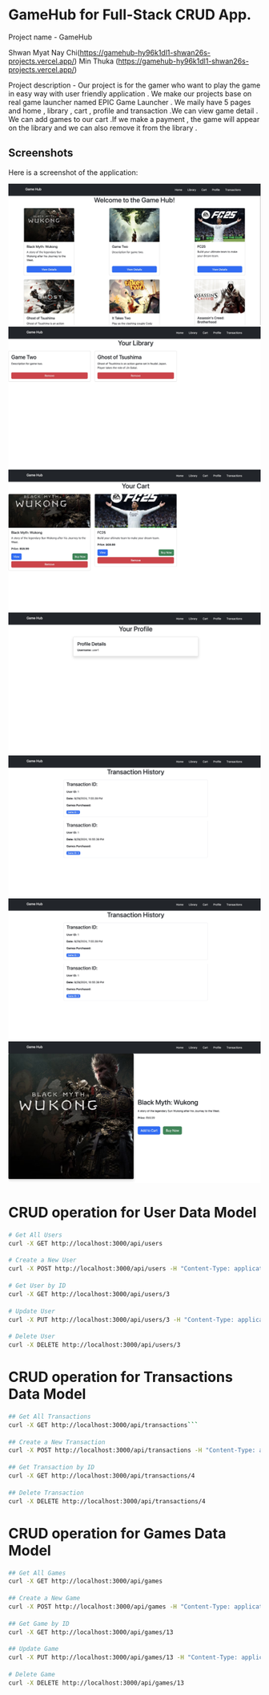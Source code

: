 # GameHub for Full-Stack CRUD App.
Project name - GameHub 

 Shwan Myat Nay Chi(https://gamehub-hy96k1dl1-shwan26s-projects.vercel.app/) 
 Min Thuka (https://gamehub-hy96k1dl1-shwan26s-projects.vercel.app/)

 Project description - Our project is for the gamer who want to play the game in easy way with user friendly application . We make our projects base on real game launcher named EPIC Game Launcher . We maily have 5 pages and home , library , cart , profile and transaction .We can view game detail . We can add games to our cart .If we make a payment , the game will appear on the library and we can also remove it from the library .

## Screenshots

Here is a screenshot of the application:

![Home Page](screenshots/HomePage.jpg)
![Library Page](screenshots/Library.jpg)
![Cart Page](screenshots/Cart.jpg)
![Profile Page](screenshots/Profile.jpg)
![Transaction History Page](screenshots/Transaction.jpg)
![Transaction Page](screenshots/Transaction.jpg)
![Game Detail Page](screenshots/GameDetail.jpg)



# CRUD operation for User Data Model
```bash
# Get All Users
curl -X GET http://localhost:3000/api/users

# Create a New User
curl -X POST http://localhost:3000/api/users -H "Content-Type: application/json" -d '{"id": 3, "name": "John Doe", "cart": [], "library": []}'

# Get User by ID
curl -X GET http://localhost:3000/api/users/3

# Update User
curl -X PUT http://localhost:3000/api/users/3 -H "Content-Type: application/json" -d '{"id": 3, "name": "Jane Doe", "cart": [], "library": []}'

# Delete User
curl -X DELETE http://localhost:3000/api/users/3
```

# CRUD operation for Transactions Data Model
```bash
## Get All Transactions
curl -X GET http://localhost:3000/api/transactions```

## Create a New Transaction
curl -X POST http://localhost:3000/api/transactions -H "Content-Type: application/json" -d '{"id": 4, "userId": 1, "gameId": 1, "date": "2024-09-29", "amount": 19.99}'

## Get Transaction by ID
curl -X GET http://localhost:3000/api/transactions/4

## Delete Transaction
curl -X DELETE http://localhost:3000/api/transactions/4
```

# CRUD operation for Games Data Model
```bash
## Get All Games
curl -X GET http://localhost:3000/api/games

## Create a New Game
curl -X POST http://localhost:3000/api/games -H "Content-Type: application/json" -d '{"id": 13, "title": "Sample Game", "description": "This is a sample game description.", "price": 29.99}'

## Get Game by ID
curl -X GET http://localhost:3000/api/games/13

## Update Game
curl -X PUT http://localhost:3000/api/games/13 -H "Content-Type: application/json" -d '{"id": 13, "title": "Updated Sample Game", "description": "This is an updated sample game description.", "price": 24.99}'

# Delete Game
curl -X DELETE http://localhost:3000/api/games/13
```

